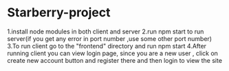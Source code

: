 # Starberry-project
1.install node modules in both client and server
2.run npm start to run server(if you get any error in port number ,use some other port number)
3.To run client go to the "frontend" directory and run npm start
4.After running client you can view login page, since you are a new user , click on create new account button and register there and then login  to view the site
